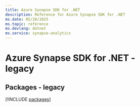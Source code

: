 ```yaml
---
title: Azure Synapse SDK for .NET
description: Reference for Azure Synapse SDK for .NET
ms.date: 05/28/2025
ms.topic: reference
ms.devlang: dotnet
ms.service: synapse-analytics
---
```

# Azure Synapse SDK for .NET - legacy
## Packages - legacy
[!INCLUDE [packages](synapse-index.md)]